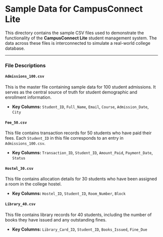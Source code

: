 # Sample Data for CampusConnect Lite

This directory contains the sample CSV files used to demonstrate the functionality of the **CampusConnect Lite** student management system. The data across these files is interconnected to simulate a real-world college database.

---

### File Descriptions

#### `Admissions_100.csv`

This is the master file containing sample data for 100 student admissions. It serves as the central source of truth for student demographic and enrollment information.
* **Key Columns:** `Student_ID`, `Full_Name`, `Email`, `Course`, `Admission_Date`, `City`

#### `Fee_50.csv`

This file contains transaction records for 50 students who have paid their fees. Each `Student_ID` in this file corresponds to an entry in `Admissions_100.csv`.
* **Key Columns:** `Transaction_ID`, `Student_ID`, `Amount_Paid`, `Payment_Date`, `Status`

#### `Hostel_30.csv`

This file contains allocation details for 30 students who have been assigned a room in the college hostel.
* **Key Columns:** `Hostel_ID`, `Student_ID`, `Room_Number`, `Block`

#### `Library_40.csv`

This file contains library records for 40 students, including the number of books they have issued and any outstanding fines.
* **Key Columns:** `Library_Card_ID`, `Student_ID`, `Books_Issued`, `Fine_Due`
